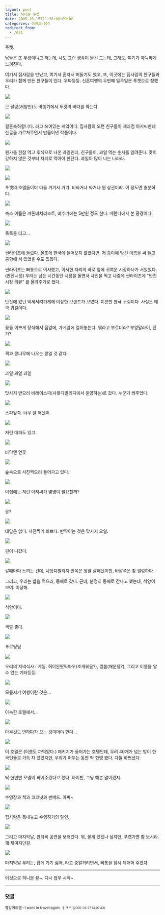 ```yaml
---
layout: post
title: 허니문 푸켓
date: 2005-10-15T11:36:00+09:00
categories: 여행과-음식
redirect_from:
  - /631
---
```


푸켓.

남들은 또 푸켓이냐고 하는데, 나도 그런 생각이 들긴 드는데, 그래도, 여기가 아늑하게 느껴진다.

여기서 집사람을 만났고, 여기서 혼자서 떠돌기도 했고, 또, 이곳에는 집사람의 친구들과 우리가 함께 만든 친구들이 있다. 우짜둥둥. 신혼여행의 두번째 일주일은 푸켓으로 정했다.

![ ](/assets/media/uploads_2005_10_20050904_175905.jpg)

콘 팔랑(서양인)도 비행기에서 푸켓의 바다를 찍는다.

![ ](/assets/media/uploads_2005_10_20050904_192301.jpg)

결혼축하합니다. 라고 쓰여있는 케잌이다. 집사람의 오랜 친구들이 제과점 아저씨한테 한글을 가르쳐주면서 만들어낸 작품이다.

![ ](/assets/media/uploads_2005_10_20050904_202715.jpg)

뭔가를 한참 먹고 후식으로 나온 과일인데, 친구들이, 과일 먹는 순서를 알려준다. 맛이 강하지 않은 것부터 차례로 먹어야 한단다. 과일이 많이 나는 나라라.

![ ](/assets/media/uploads_2005_10_20050904_215006.jpg)

![ ](/assets/media/uploads_2005_10_20050905_121950.jpg)

푸켓의 호텔들이야 다들 거기서 거기. 비싸거나 싸거나 뭔 상관이랴. 이 정도면 충분하다.

 

![ ](/assets/media/uploads_2005_10_20050905_122115.jpg)

숙소 이름은 까론비치리조트, 비수기에는 5만원 정도 한다. 베란다에서 본 풍경이다.

![ ](/assets/media/uploads_2005_10_20050905_130302.jpg)

툭툭을 타고...

![ ](/assets/media/uploads_2005_10_20050905_163021.jpg)

썬라이즈에 들렀다. 올초에 한국에 들어오지 않았다면, 저 종이에 당신 이름을 써 들고 공항에 서 있었을 수도 있겠다.

썬라이즈는 빠통으로 이사했고, 이사한 자리의 바로 앞에 귀여운 시장하나가 서있었다.(반잔시장) 우리는 남는 시간동안 시장을 돌면서 사진을 찍고 나중에 썬라이즈에 "반잔 시장 리뷰" 를 올려주기로 했다.

![ ](/assets/media/uploads_2005_10_20050905_165405.jpg)

반잔에 있던 악세서리가게에 이상한 브랜드가 보였다. 이름만 한국 귀걸이다. 사실은 태국 귀걸이다.

![ ](/assets/media/uploads_2005_10_20050905_174907.jpg)

꽃을 이쁘게 장식해서 집앞에, 가게앞에 걸어놓는다. 뭐라고 부르더라? 부엉말라이, 던가?

![ ](/assets/media/uploads_2005_10_20050905_175015.jpg)

잭과 콩나무에 나오는 콩일 것 같다.

![ ](/assets/media/uploads_2005_10_20050905_175036.jpg)

과일 과일 과일

![ ](/assets/media/uploads_2005_10_20050906_111317.jpg)

맛사지 받으러 바레이스파(사왓디빌리지에서 운영하는)로 갔다. 누군가 쏴주었다.

![ ](/assets/media/uploads_2005_10_20050906_143503.jpg)

스파앞쪽. 너무 잘 해놨어.

![ ](/assets/media/uploads_2005_10_20050906_143554.jpg)

저런 대파도 있고.

![ ](/assets/media/uploads_2005_10_20050906_143704.jpg)

바닥엔 연꽃

![ ](/assets/media/uploads_2005_10_20050906_145002.jpg)

숲속으로 사진찍으러 들어가고 있다.

![ ](/assets/media/uploads_2005_10_20050906_145158.jpg)

이집에는 저런 아저씨가 몇명이 필요할까?

![ ](/assets/media/uploads_2005_10_20050906_151254.jpg)

응?

![ ](/assets/media/uploads_2005_10_20050906_151518.jpg)

대답은 없다. 사진찍기 바쁘다. 반짝이는 것은 맛사지 오일.

![ ](/assets/media/uploads_2005_10_20050906_151607.jpg)

핀이 나갔다.

![ ](/assets/media/uploads_2005_10_20050906_152413.jpg)

갈때마다 느끼는 건데, 사왓디빌리지 안쪽은 정말 잘해놨지만, 바깥쪽은 참 썰렁하다.

그리고, 우리는 밥을 먹으러, 동해로 갔다. 근데, 분명히 동해로 간다고 했는데, 석양이 보여. 이상해.

![ ](/assets/media/uploads_2005_10_20050906_184403.jpg)

석양이다.

![ ](/assets/media/uploads_2005_10_20050906_184629.jpg)

색깔 좋다.

![ ](/assets/media/uploads_2005_10_20050906_184844.jpg)

푸르딩딩

![ ](/assets/media/uploads_2005_10_20050906_191226.jpg)

우리의 저녁식사 : 게찜. 허이완팟픽파우(조개볶음?), 깽쏨(매운탕?), 그리고 이름을 알 수 없는 기타등등.

![ ](/assets/media/uploads_2005_10_20050906_211938.jpg)

모름지기 여행이란 것은...

![ ](/assets/media/uploads_2005_10_20050906_223716.jpg)

아늑한 호텔에서...

![ ](/assets/media/uploads_2005_10_20050907_101112.jpg)

아무것도 안하다가 오는 것이어야 한다...

![ ](/assets/media/uploads_2005_10_20050907_104455.jpg)

이 호텔은 (이름도 까먹었다.) 패키지가 들어가는 호텔인데, 무려 40개가 넘는 방이 한국인들로 가득 차 있었지만, 우리가 머무는 동안 딱 한명 봤다. 다들 바쁘셨다.

![ ](/assets/media/uploads_2005_10_20050907_105000.jpg)

딱 한번만 모델이 되어주겠다고 했다. 하지만, 그냥 해본 말이겠지.

![ ](/assets/media/uploads_2005_10_20050907_151246.jpg)

수영장과 책과 코코넛과 썬베드. 아싸~

![ ](/assets/media/uploads_2005_10_20050907_152154.jpg)

집사람은 목내놓고 수영하기의 달인.

![ ](/assets/media/uploads_2005_10_20050907_191003.jpg)

그리고 마지막날, 판타씨 공연을 보러갔다. 뭐, 볼게 있겠나 싶지만, 푸켓가면 함 보시라. 꽤 재미지던걸.

 

![ ](/assets/media/uploads_2005_10_20050907_235857.jpg)

마지막날 우리는, 집에 가기 싫어, 라고 중얼거리면서, 빠통을 잠시 헤매어 주었다.

---

이것으로 허니문 끝~. 다시 업무 시작~.

* * *

### 댓글



<!--- cmt:1046 --->
<!--- mail: --->
<!--- parent:0 --->

<small>빨강머리앤 : I want to travel again. :( ㅋㅋ <small>(2006-03-27 14:07:43)</small></small>

